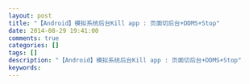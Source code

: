 ```yaml
---
layout: post
title: "【Android】模拟系统后台Kill app : 页面切后台+DDMS+Stop"
date: 2014-08-29 19:41:00 
comments: true
categories: []
tags: []
description: "【Android】模拟系统后台Kill app : 页面切后台+DDMS+Stop"
keywords: 
---
```





